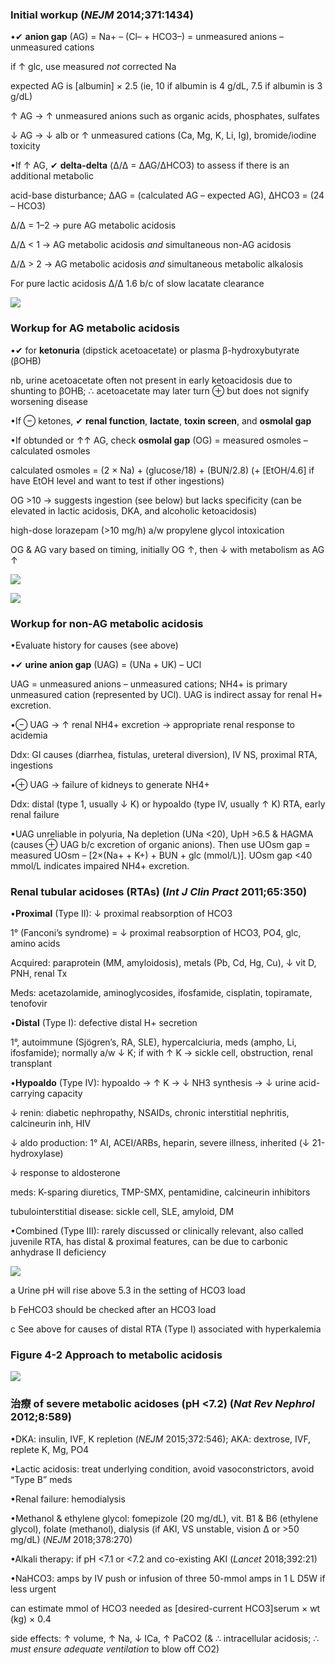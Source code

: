 ### Initial workup (_NEJM_ 2014;371:1434)

•✔ **anion gap** (AG) = Na+ – (Cl– + HCO3–) = unmeasured anions – unmeasured cations

if ↑ glc, use measured _not_ corrected Na

expected AG is [albumin] × 2.5 (ie, 10 if albumin is 4 g/dL, 7.5 if albumin is 3 g/dL)

↑ AG → ↑ unmeasured anions such as organic acids, phosphates, sulfates

↓ AG → ↓ alb or ↑ unmeasured cations (Ca, Mg, K, Li, Ig), bromide/iodine toxicity

•If ↑ AG, ✔ **delta-delta** (Δ/Δ = ΔAG/ΔHCO3) to assess if there is an additional metabolic

acid-base disturbance; ΔAG = (calculated AG – expected AG), ΔHCO3 = (24 – HCO3)

Δ/Δ = 1–2 → pure AG metabolic acidosis

Δ/Δ < 1 → AG metabolic acidosis _and_ simultaneous non-AG acidosis

Δ/Δ > 2 → AG metabolic acidosis _and_ simultaneous metabolic alkalosis

For pure lactic acidosis Δ/Δ 1.6 b/c of slow lacatate clearance

![](https://i.imgur.com/cQcFvHO.png)

### Workup for AG metabolic acidosis

•✔ for **ketonuria** (dipstick acetoacetate) or plasma β-hydroxybutyrate (βOHB)

nb, urine acetoacetate often not present in early ketoacidosis due to shunting to βOHB; ∴ acetoacetate may later turn ⊕ but does not signify worsening disease

•If ⊖ ketones, ✔ **renal function**, **lactate**, **toxin screen**, and **osmolal gap**

•If obtunded or ↑↑ AG, check **osmolal gap** (OG) = measured osmoles – calculated osmoles

calculated osmoles = (2 × Na) + (glucose/18) + (BUN/2.8) (+ [EtOH/4.6] if have EtOH level and want to test if other ingestions)

OG >10 → suggests ingestion (see below) but lacks specificity (can be elevated in lactic acidosis, DKA, and alcoholic ketoacidosis)

high-dose lorazepam (>10 mg/h) a/w propylene glycol intoxication

OG & AG vary based on timing, initially OG ↑, then ↓ with metabolism as AG ↑

![](https://i.imgur.com/xN2P7Zi.png)

![](https://i.imgur.com/vUSy1ny.png)

### Workup for non-AG metabolic acidosis

•Evaluate history for causes (see above)

•✔ **urine anion gap** (UAG) = (UNa + UK) – UCl

UAG = unmeasured anions – unmeasured cations; NH4+ is primary unmeasured cation (represented by UCl). UAG is indirect assay for renal H+ excretion.

•⊖ UAG → ↑ renal NH4+ excretion → appropriate renal response to acidemia

Ddx: GI causes (diarrhea, fistulas, ureteral diversion), IV NS, proximal RTA, ingestions

•⊕ UAG → failure of kidneys to generate NH4+

Ddx: distal (type 1, usually ↓ K) or hypoaldo (type IV, usually ↑ K) RTA, early renal failure

•UAG unreliable in polyuria, Na depletion (UNa <20), UpH >6.5 & HAGMA (causes ⊕ UAG b/c excretion of organic anions). Then use UOsm gap = measured UOsm – [2×(Na+ + K+) + BUN + glc (mmol/L)]. UOsm gap <40 mmol/L indicates impaired NH4+ excretion.

### Renal tubular acidoses (RTAs) (_Int J Clin Pract_ 2011;65:350)

•**Proximal** (Type II): ↓ proximal reabsorption of HCO3

1° (Fanconi’s syndrome) = ↓ proximal reabsorption of HCO3, PO4, glc, amino acids

Acquired: paraprotein (MM, amyloidosis), metals (Pb, Cd, Hg, Cu), ↓ vit D, PNH, renal Tx

Meds: acetazolamide, aminoglycosides, ifosfamide, cisplatin, topiramate, tenofovir

•**Distal** (Type I): defective distal H+ secretion

1°, autoimmune (Sjögren’s, RA, SLE), hypercalciuria, meds (ampho, Li, ifosfamide); normally a/w ↓ K; if with ↑ K → sickle cell, obstruction, renal transplant

•**Hypoaldo** (Type IV): hypoaldo → ↑ K → ↓ NH3 synthesis → ↓ urine acid-carrying capacity

↓ renin: diabetic nephropathy, NSAIDs, chronic interstitial nephritis, calcineurin inh, HIV

↓ aldo production: 1° AI, ACEI/ARBs, heparin, severe illness, inherited (↓ 21-hydroxylase)

↓ response to aldosterone

meds: K-sparing diuretics, TMP-SMX, pentamidine, calcineurin inhibitors

tubulointerstitial disease: sickle cell, SLE, amyloid, DM

•Combined (Type III): rarely discussed or clinically relevant, also called juvenile RTA, has distal & proximal features, can be due to carbonic anhydrase II deficiency

![](https://i.imgur.com/K6xGu2K.png)

a Urine pH will rise above 5.3 in the setting of HCO3 load

b FeHCO3 should be checked after an HCO3 load

c See above for causes of distal RTA (Type I) associated with hyperkalemia

### Figure 4-2 Approach to metabolic acidosis

![](https://i.imgur.com/4lkYDE1.png)


### 治療 of severe metabolic acidoses (pH <**7.2)** (_Nat Rev Nephrol_ 2012;8:589)

•DKA: insulin, IVF, K repletion (_NEJM_ 2015;372:546); AKA: dextrose, IVF, replete K, Mg, PO4

•Lactic acidosis: treat underlying condition, avoid vasoconstrictors, avoid “Type B” meds

•Renal failure: hemodialysis

•Methanol & ethylene glycol: fomepizole (20 mg/dL), vit. B1 & B6 (ethylene glycol), folate (methanol), dialysis (if AKI, VS unstable, vision Δ or >50 mg/dL) (_NEJM_ 2018;378:270)

•Alkali therapy: if pH <7.1 or <7.2 and co-existing AKI (_Lancet_ 2018;392:21)

•NaHCO3: amps by IV push or infusion of three 50-mmol amps in 1 L D5W if less urgent

can estimate mmol of HCO3 needed as [desired-current HCO3]serum × wt (kg) × 0.4

side effects: ↑ volume, ↑ Na, ↓ ICa, ↑ PaCO2 (& ∴ intracellular acidosis; ∴ _must ensure adequate ventilation_ to blow off CO2)